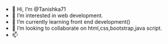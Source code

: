 - 👋 Hi, I’m @Tanishka71
- 👀 I’m interested in web development.
- 🌱 I’m currently learning front end development()
- 💞️ I’m looking to collaborate on html,css,bootstrap,java script.
- 📫 

<!---
Tanishka71/Tanishka71 is a ✨ special ✨ repository because its `README.md` (this file) appears on your GitHub profile.
You can click the Preview link to take a look at your changes.
--->
